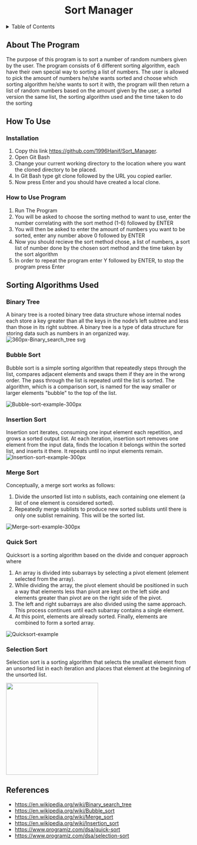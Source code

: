 <h1 align ="center">Sort Manager</h1>

<!-- TABLE OF CONTENTS -->
<details>
  <summary>Table of Contents</summary>
  <ol>
    <li><a href="#about-the-program">About The Program</a></li>
    <li><a href="#how-to-use">How to Use</a></li>
    <li><a href="#sorting-algorithms-used">Sorting Algorithms Used</a>
      <ul>
        <li><a href="#binary-tree">Binary Tree</a></li>
        <li><a href="#bubble-sort">Bubble Sort</a></li>
        <li><a href="#instertion-sort">Insertion Sort</a></li>
        <li><a href="#merge-sort">Merge Sort</a></li>
        <li><a href="#quick-sort">Quick Sort</a></li>
        <li><a href="#selection-sort">Selection Sort</a></li>
      </ul>
    </li>
    <li><a href="#references">References</a></li>
  </ol>
</details>


## About The Program

The purpose of this program is to sort a number of random numbers given by the user. The program consists of 6 different sorting algorithm, each have their own special way to sorting a list of numbers. The user is allowed to pick the amount of numbers he/she wants sorted and choose which sorting algorithm he/she wants to sort it with, the program will then return a list of random numbers based on the amount given by the user, a sorted version the same list, the sorting algorithm used and the time taken to do the sorting

## How To Use 

### Installation

1. Copy this link https://github.com/1996Hanif/Sort_Manager.
2. Open Git Bash
3. Change your current working directory to the location where you want the cloned directory to be placed.
4. In Git Bash type git clone followed by the URL you copied earlier.
5. Now press Enter and you should have created a local clone.

### How to Use Program

1. Run The Program
2. You will be asked to choose the sorting method to want to use, enter the number correlating with the sort method (1-6) followed by ENTER
3. You will then be asked to enter the amount of numbers you want to be sorted, enter any number above 0 followed by ENTER
4. Now you should recieve the sort method chose, a list of numbers, a sort list of number done by the chosen sort method and the time taken by the sort algorithm
5. In order to repeat the program enter Y followed by ENTER, to stop the program press Enter

## Sorting Algorithms Used

### Binary Tree

A binary tree is a rooted binary tree data structure whose internal nodes each store a key greater than all the keys in the node’s left subtree and less than those in its right subtree. A binary tree is a type of data structure for storing data such as numbers in an organized way.
![360px-Binary_search_tree svg](https://user-images.githubusercontent.com/15141836/146362515-c9443794-c375-484e-9c37-89db8fce755a.png)

### Bubble Sort
Bubble sort is a simple sorting algorithm that repeatedly steps through the list, compares adjacent elements and swaps them if they are in the wrong order. The pass through the list is repeated until the list is sorted. The algorithm, which is a comparison sort, is named for the way smaller or larger elements "bubble" to the top of the list.

![Bubble-sort-example-300px](https://user-images.githubusercontent.com/15141836/146362904-ec3d839c-6734-4579-81db-aa46edb6e090.gif)

### Insertion Sort
Insertion sort iterates, consuming one input element each repetition, and grows a sorted output list. At each iteration, insertion sort removes one element from the input data, finds the location it belongs within the sorted list, and inserts it there. It repeats until no input elements remain.
![Insertion-sort-example-300px](https://user-images.githubusercontent.com/15141836/146363550-87dcbb5a-2953-426e-887a-d5964b55f57b.gif)

### Merge Sort
Conceptually, a merge sort works as follows:
1. Divide the unsorted list into n sublists, each containing one element (a list of one element is considered sorted).
2. Repeatedly merge sublists to produce new sorted sublists until there is only one sublist remaining. This will be the sorted list.

![Merge-sort-example-300px](https://user-images.githubusercontent.com/15141836/146363814-6738bbab-3561-42b8-8680-2fcfb3f61c48.gif)

### Quick Sort
Quicksort is a sorting algorithm based on the divide and conquer approach where
1. An array is divided into subarrays by selecting a pivot element (element selected from the array).
2. While dividing the array, the pivot element should be positioned in such a way that elements less than pivot are kept on the left side and elements greater than pivot are on the right side of the pivot.
3. The left and right subarrays are also divided using the same approach. This process continues until each subarray contains a single element.
4. At this point, elements are already sorted. Finally, elements are combined to form a sorted array.

![Quicksort-example](https://user-images.githubusercontent.com/15141836/146364671-e0596e48-3647-4b92-a1f3-6e33f2c98432.gif)

### Selection Sort
Selection sort is a sorting algorithm that selects the smallest element from an unsorted list in each iteration and places that element at the beginning of the unsorted list.

<img src="https://user-images.githubusercontent.com/15141836/146365047-1f03b1e7-54a4-41e6-9811-123296817858.gif " width="250">

## References
- https://en.wikipedia.org/wiki/Binary_search_tree
- https://en.wikipedia.org/wiki/Bubble_sort
- https://en.wikipedia.org/wiki/Merge_sort
- https://en.wikipedia.org/wiki/Insertion_sort
- https://www.programiz.com/dsa/quick-sort
- https://www.programiz.com/dsa/selection-sort
